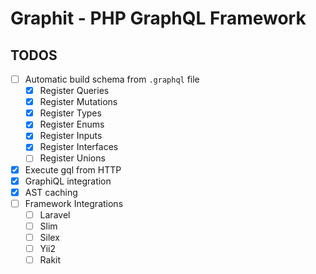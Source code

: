 Graphit - PHP GraphQL Framework
===============================

## TODOS

- [ ] Automatic build schema from `.graphql` file
  - [x] Register Queries
  - [x] Register Mutations
  - [x] Register Types
  - [x] Register Enums
  - [x] Register Inputs
  - [x] Register Interfaces
  - [ ] Register Unions
- [x] Execute gql from HTTP
- [x] GraphiQL integration
- [x] AST caching
- [ ] Framework Integrations
  - [ ] Laravel
  - [ ] Slim
  - [ ] Silex
  - [ ] Yii2
  - [ ] Rakit
